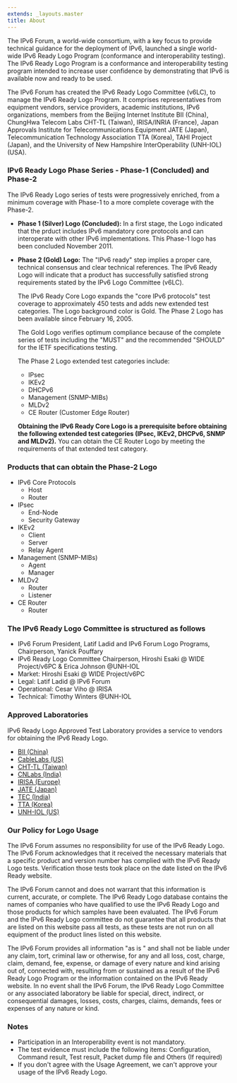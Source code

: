 ```yaml
---
extends: _layouts.master
title: About
---
```

The IPv6 Forum, a world-wide consortium, with a key focus to provide technical guidance for the deployment of IPv6, launched a single world-wide IPv6 Ready Logo Program (conformance and interoperability testing). The IPv6 Ready Logo Program is a conformance and interoperability testing program intended to increase user confidence by demonstrating that IPv6 is available now and ready to be used.

The IPv6 Forum has created the IPv6 Ready Logo Committee (v6LC), to manage the IPv6 Ready Logo Program. It comprises representatives from equipment vendors, service providers, academic institutions, IPv6 organizations, members from the Beijing Internet Institute BII (China), ChungHwa Telecom Labs CHT-TL (Taiwan), IRISA/INRIA (France), Japan Approvals Institute for Telecommunications Equipment JATE (Japan), Telecommunication Technology Association TTA (Korea), TAHI Project (Japan), and the University of New Hampshire InterOperability (UNH-IOL)(USA).

### IPv6 Ready Logo Phase Series - Phase-1 (Concluded) and Phase-2

The IPv6 Ready Logo series of tests were progressively enriched, from a minimum coverage with Phase-1 to a more complete coverage with the Phase-2.

* **Phase 1 (Silver) Logo (Concluded):** In a first stage, the Logo indicated that the prduct includes IPv6 mandatory core protocols and can interoperate with other IPv6 implementations. This Phase-1 logo has been concluded November 2011.

* **Phase 2 (Gold) Logo:** The "IPv6 ready" step implies a proper care, technical consensus and clear technical references. The IPv6 Ready Logo will indicate that a product has successfully satisfied strong requirements stated by the IPv6 Logo Committee (v6LC).

    The IPv6 Ready Core Logo expands the "core IPv6 protocols" test coverage to approximately 450 tests and adds new extended test categories. The Logo background color is Gold. The Phase 2 Logo has been available since February 16, 2005.

    The Gold Logo verifies optimum compliance because of the complete series of tests including the "MUST" and the recommended "SHOULD" for the IETF specifications testing.

    The Phase 2 Logo extended test categories include:

  * IPsec
  * IKEv2
  * DHCPv6
  * Management (SNMP-MIBs)
  * MLDv2
  * CE Router (Customer Edge Router)

  **Obtaining the IPv6 Ready Core Logo is a prerequisite before obtaining the following extended test categories (IPsec, IKEv2, DHCPv6, SNMP and MLDv2).** You can obtain the CE Router Logo by meeting the requirements of that extended test category.

### Products that can obtain the Phase-2 Logo

* IPv6 Core Protocols
  * Host
  * Router
* IPsec
  * End-Node
  * Security Gateway
* IKEv2
  * Client
  * Server
  * Relay Agent
* Management (SNMP-MIBs)
  * Agent
  * Manager
* MLDv2
  * Router
  * Listener
* CE Router
  * Router

### The IPv6 Ready Logo Committee is structured as follows

* IPv6 Forum President, Latif Ladid and IPv6 Forum Logo Programs, Chairperson, Yanick Pouffary
* IPv6 Ready Logo Committee Chairperson, Hiroshi Esaki @ WIDE Project/v6PC & Erica Johnson @UNH-IOL
* Market: Hiroshi Esaki @ WIDE Project/v6PC
* Legal: Latif Ladid @ IPv6 Forum
* Operational: Cesar Viho @ IRISA
* Technical: Timothy Winters @UNH-IOL

### Approved Laboratories

IPv6 Ready Logo Approved Test Laboratory provides a service to vendors for obtaining the IPv6 Ready Logo.

* [BII (China)](http://www.biigroup.com/)
* [CableLabs (US)](https://www.cablelabs.com/specs/certification/)
* [CHT-TL (Taiwan)](http://interop.ipv6.org.tw/)
* [CNLabs (India)](http://criterionnetworklabs.com/)
* [IRISA (Europe)](http://www.irisa.fr/tipi/wiki/doku.php)
* [JATE (Japan)](http://ipv6.jate.jp/)
* [TEC (India)](http://www.tec.gov.in/)
* [TTA (Korea)](http://test.tta.or.kr/English/)
* [UNH-IOL (US)](https://www.iol.unh.edu/testing/ip/ipv6)

### Our Policy for Logo Usage

The IPv6 Forum assumes no responsibility for use of the IPv6 Ready Logo. The IPv6 Forum acknowledges that it received the necessary materials that a specific product and version number has complied with the IPv6 Ready Logo tests. Verification those tests took place on the date listed on the IPv6 Ready website.

The IPv6 Forum cannot and does not warrant that this information is current, accurate, or complete. The IPv6 Ready Logo database contains the names of companies who have qualified to use the IPv6 Ready Logo and those products for which samples have been evaluated. The IPv6 Forum and the IPv6 Ready Logo committee do not guarantee that all products that are listed on this website pass all tests, as these tests are not run on all equipment of the product lines listed on this website.

The IPv6 Forum provides all information "as is " and shall not be liable under any claim, tort, criminal law or otherwise, for any and all loss, cost, charge, claim, demand, fee, expense, or damage of every nature and kind arising out of, connected with, resulting from or sustained as a result of the IPv6 Ready Logo Program or the information contained on the IPv6 Ready website. In no event shall the IPv6 Forum, the IPv6 Ready Logo Committee or any associated laboratory be liable for special, direct, indirect, or consequential damages, losses, costs, charges, claims, demands, fees or expenses of any nature or kind.

### Notes

* Participation in an Interoperability event is not mandatory.
* The test evidence must include the following items: Configuration, Command result, Test result, Packet dump file and Others (If required)
* If you don't agree with the Usage Agreement, we can't approve your usage of the IPv6 Ready Logo.